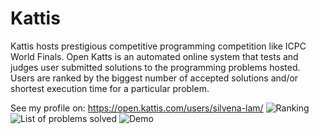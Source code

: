 # Kattis
Kattis hosts prestigious competitive programming competition like ICPC World Finals. 
Open Katts is an automated online system that tests and judges user submitted solutions to the programming problems hosted. 
Users are ranked by the biggest number of accepted solutions and/or shortest execution time for a particular problem.

See my profile on: https://open.kattis.com/users/silvena-lam/
![Ranking](https://github.com/websponse/kattis/blob/6325b9d2f61337eaa60df9dff17f9270c9f8fb72/Img/Ranking.png?raw=true)
![List of problems solved](https://github.com/websponse/kattis/blob/6325b9d2f61337eaa60df9dff17f9270c9f8fb72/Img/Problems%20Solved.png?raw=true)
![Demo](https://github.com/sl-pulse/matplot-qin/blob/main/img/revenue_view.png**?raw=true)

